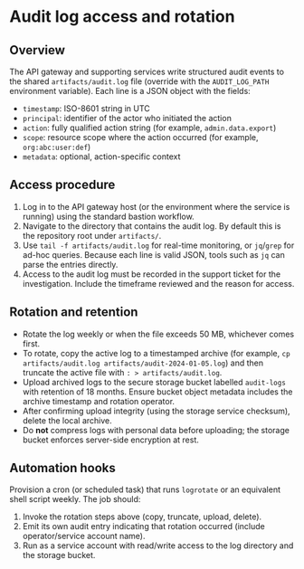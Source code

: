 # Audit log access and rotation

## Overview

The API gateway and supporting services write structured audit events to the shared `artifacts/audit.log` file (override with the `AUDIT_LOG_PATH` environment variable). Each line is a JSON object with the fields:

- `timestamp`: ISO-8601 string in UTC
- `principal`: identifier of the actor who initiated the action
- `action`: fully qualified action string (for example, `admin.data.export`)
- `scope`: resource scope where the action occurred (for example, `org:abc:user:def`)
- `metadata`: optional, action-specific context

## Access procedure

1. Log in to the API gateway host (or the environment where the service is running) using the standard bastion workflow.
2. Navigate to the directory that contains the audit log. By default this is the repository root under `artifacts/`.
3. Use `tail -f artifacts/audit.log` for real-time monitoring, or `jq`/`grep` for ad-hoc queries. Because each line is valid JSON, tools such as `jq` can parse the entries directly.
4. Access to the audit log must be recorded in the support ticket for the investigation. Include the timeframe reviewed and the reason for access.

## Rotation and retention

- Rotate the log weekly or when the file exceeds 50 MB, whichever comes first.
- To rotate, copy the active log to a timestamped archive (for example, `cp artifacts/audit.log artifacts/audit-2024-01-05.log`) and then truncate the active file with `: > artifacts/audit.log`.
- Upload archived logs to the secure storage bucket labelled `audit-logs` with retention of 18 months. Ensure bucket object metadata includes the archive timestamp and rotation operator.
- After confirming upload integrity (using the storage service checksum), delete the local archive.
- Do **not** compress logs with personal data before uploading; the storage bucket enforces server-side encryption at rest.

## Automation hooks

Provision a cron (or scheduled task) that runs `logrotate` or an equivalent shell script weekly. The job should:

1. Invoke the rotation steps above (copy, truncate, upload, delete).
2. Emit its own audit entry indicating that rotation occurred (include operator/service account name).
3. Run as a service account with read/write access to the log directory and the storage bucket.
